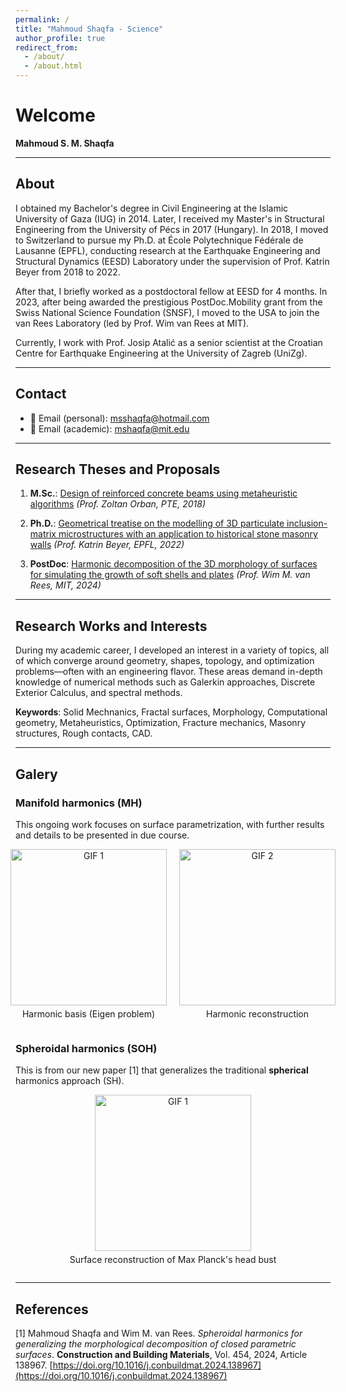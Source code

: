```yaml
---
permalink: /
title: "Mahmoud Shaqfa - Science"
author_profile: true
redirect_from: 
  - /about/
  - /about.html
---
```


# Welcome

**Mahmoud S. M. Shaqfa**

---

## About

I obtained my Bachelor's degree in Civil Engineering at the Islamic University of Gaza (IUG) in 2014.
Later, I received my Master's in Structural Engineering from the University of Pécs in 2017 (Hungary).
In 2018, I moved to Switzerland to pursue my Ph.D. at École Polytechnique Fédérale de Lausanne (EPFL), conducting research at the Earthquake Engineering and Structural Dynamics (EESD) Laboratory under the supervision of Prof. Katrin Beyer from 2018 to 2022.

After that, I briefly worked as a postdoctoral fellow at EESD for 4 months.
In 2023, after being awarded the prestigious PostDoc.Mobility grant from the Swiss National Science Foundation (SNSF), I moved to the USA to join the van Rees Laboratory (led by Prof. Wim van Rees at MIT).

Currently, I work with Prof. Josip Atalić as a senior scientist at the Croatian Centre for Earthquake Engineering at the University of Zagreb (UniZg).

---

## Contact

- 📧 Email (personal): [msshaqfa@hotmail.com](mailto:msshaqfa@hotmail.com)
- 📧 Email (academic): [mshaqfa@mit.edu](mailto:mshaqfa@mit.edu)

---

## Research Theses and Proposals

1. **M.Sc.**:
   [Design of reinforced concrete beams using metaheuristic algorithms](https://link.springer.com/article/10.1007/s00158-019-02252-4)
   *(Prof. Zoltan Orban, PTE, 2018)*

2. **Ph.D.**:
   [Geometrical treatise on the modelling of 3D particulate inclusion-matrix microstructures with an application to historical stone masonry walls](https://infoscience.epfl.ch/record/297175?ln=en&v=pdf)
   *(Prof. Katrin Beyer, EPFL, 2022)*

3. **PostDoc**:
   [Harmonic decomposition of the 3D morphology of surfaces for simulating the growth of soft shells and plates](https://data.snf.ch/grants/grant/211088)
   *(Prof. Wim M. van Rees, MIT, 2024)*

---

## Research Works and Interests

During my academic career, I developed an interest in a variety of topics, all of which converge around geometry, shapes, topology, and optimization problems—often with an engineering flavor. These areas demand in-depth knowledge of numerical methods such as Galerkin approaches, Discrete Exterior Calculus, and spectral methods.

**Keywords**: Solid Mechnanics, Fractal surfaces, Morphology, Computational geometry, Metaheuristics, Optimization, Fracture mechanics, Masonry structures, Rough contacts, CAD.

---

## Galery

### Manifold harmonics (MH)
This ongoing work focuses on surface parametrization, with further results and details to be presented in due course.
<div style="display: flex; justify-content: center; gap: 20px; text-align: center;">
  <div>
    <img src="/GIFs/Beetle_harmonics.gif" alt="GIF 1" style="height: 250px; object-fit: cover;" />
    <p style="margin-top: 5px;">Harmonic basis (Eigen problem)</p>
  </div>
  <div>
    <img src="/GIFs/Beetle_rec.gif" alt="GIF 2" style="height: 250px; object-fit: cover;" />
    <p style="margin-top: 5px;">Harmonic reconstruction</p>
  </div>
</div>

### Spheroidal harmonics (SOH)
This is from our new paper [1] that generalizes the traditional **spherical** harmonics approach (SH).
<div style="display: flex; justify-content: center; gap: 20px; text-align: center;">
  <div>
    <img src="/GIFs/max_reconstruction_full.gif" alt="GIF 1" style="height: 250px; object-fit: cover;" />
    <p style="margin-top: 5px;">Surface reconstruction of Max Planck's head bust</p>
  </div>
</div>




---
## References

[1] Mahmoud Shaqfa and Wim M. van Rees.
*Spheroidal harmonics for generalizing the morphological decomposition of closed parametric surfaces*.
**Construction and Building Materials**, Vol. 454, 2024, Article 138967.
[https://doi.org/10.1016/j.conbuildmat.2024.138967](https://doi.org/10.1016/j.conbuildmat.2024.138967)


